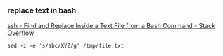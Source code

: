 ### replace text in bash


[ssh - Find and Replace Inside a Text File from a Bash Command - Stack Overflow](https://stackoverflow.com/questions/525592/find-and-replace-inside-a-text-file-from-a-bash-command)




```shell
sed -i -e 's/abc/XYZ/g' /tmp/file.txt

```
